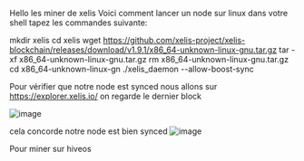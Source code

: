 Hello les miner de xelis
Voici comment lancer un node sur linux dans votre shell tapez les commandes suivante:

mkdir xelis
cd xelis
wget https://github.com/xelis-project/xelis-blockchain/releases/download/v1.9.1/x86_64-unknown-linux-gnu.tar.gz
tar -xf x86_64-unknown-linux-gnu.tar.gz
rm x86_64-unknown-linux-gnu.tar.gz
cd x86_64-unknown-linux-gn
./xelis_daemon  --allow-boost-sync


Pour vérifier que notre node est synced nous allons sur https://explorer.xelis.io/ on regarde le dernier block 

![image](https://github.com/JJ-miner/xelis/assets/167770964/92983b4f-ef56-417f-8bb7-57f326dc0b42)




cela concorde notre node est bien synced 
![image](https://github.com/JJ-miner/xelis/assets/167770964/165249c4-b06f-4dee-a4fc-937791ea0e06)

Pour miner sur hiveos 

